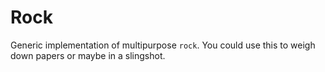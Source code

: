 # Rock

Generic implementation of multipurpose `rock`. You could use this to weigh down papers or maybe in a slingshot.
